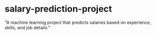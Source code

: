 # salary-prediction-project
"A machine learning project that predicts salaries based on experience, skills, and job details."
